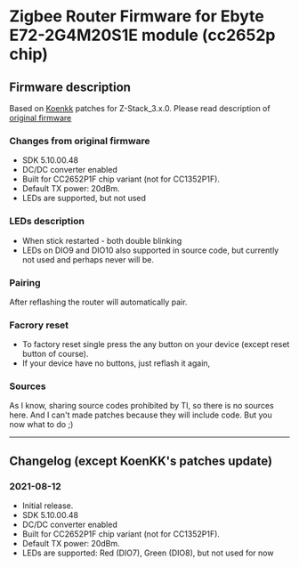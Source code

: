 # Zigbee Router Firmware for Ebyte E72-2G4M20S1E module (cc2652p chip)

## Firmware description

Based on [Koenkk](https://github.com/Koenkk/Z-Stack-firmware/blob/master/router/Z-Stack_3.x.0/firmware.patch) patches for Z-Stack_3.x.0.
Please read description of [original firmware](https://github.com/Koenkk/Z-Stack-firmware/blob/master/router/Z-Stack_3.x.0/bin/README.md)

### Changes from original firmware
- SDK 5.10.00.48
- DC/DC converter enabled
- Built for CC2652P1F chip variant (not for CC1352P1F).
- Default TX power: 20dBm.
- LEDs are supported, but not used

### LEDs description
- When stick restarted - both double blinking
- LEDs on DIO9 and DIO10 also supported in source code, but currently not used and perhaps never will be.

### Pairing
After reflashing the router will automatically pair.

### Facrory reset
- To factory reset single press the any button on your device (except reset button of course).
- If your device have no buttons, just reflash it again,

### Sources

As I know, sharing source codes prohibited by TI, so there is no sources here. And I can't made patches because they will include code. But you now what to do ;)

---

## Changelog (except KoenKK's patches update)

### 2021-08-12

- Initial release.
- SDK 5.10.00.48
- DC/DC converter enabled
- Built for CC2652P1F chip variant (not for CC1352P1F).
- Default TX power: 20dBm. 
- LEDs are supported: Red (DIO7), Green (DIO8), but not used for now 

